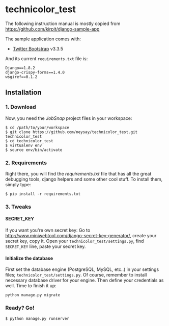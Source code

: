 # technicolor_test

The following instruction manual is mostly copied from 
https://github.com/kirpit/django-sample-app

The sample application comes with:
* [Twitter Bootstrap](http://getbootstrap.com/) v3.3.5

And its current `requirements.txt` file is:

```
Django==1.8.2
django-crispy-forms==1.4.0
wsgiref==0.1.2
```

## Installation

### 1. Download
Now, you need the *JobSnap* project files in your workspace:

    $ cd /path/to/your/workspace
    $ git clone https://github.com/neysay/technicolor_test.git technicolor_test
    $ cd technicolor_test
    $ virtualenv env
    $ source env/bin/activate

### 2. Requirements
Right there, you will find the *requirements.txt* file that has all the great debugging tools, django helpers and some other cool stuff. To install them, simply type:

`$ pip install -r requirements.txt`

### 3. Tweaks

#### SECRET_KEY
If you want you're own secret key:
Go to <http://www.miniwebtool.com/django-secret-key-generator/>, create your secret key, copy it. Open your `technicolor_test/settings.py`, find `SECRET_KEY` line, paste your secret key.


#### Initialize the database
First set the database engine (PostgreSQL, MySQL, etc..) in your settings files; `technicolor_test/settings.py`. Of course, remember to install necessary database driver for your engine. Then define your credentials as well. Time to finish it up:

`python manage.py migrate`

### Ready? Go!
```
$ python manage.py runserver
```





